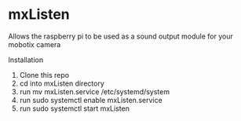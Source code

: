 # mxListen
Allows the raspberry pi to be used as a sound output module for your mobotix camera

Installation
1. Clone this repo
2. cd into mxListen directory
3. run mv mxListen.service /etc/systemd/system
4. run sudo systemctl enable mxListen.service
5. run sudo systemctl start mxListen
